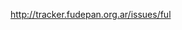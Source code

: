 <a href='http://tracker.fudepan.org.ar/issues/ful'><a href='http://tracker.fudepan.org.ar/issues/ful'>http://tracker.fudepan.org.ar/issues/ful</a></a>
